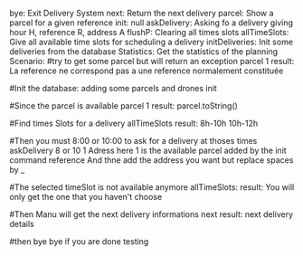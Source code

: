 bye: Exit Delivery System
next: Return the next delivery
parcel: Show a parcel for a given reference
init: null
askDelivery: Asking fo a delivery giving hour H, reference R, address A
flushP: Clearing all times slots
allTimeSlots: Give all available time slots for scheduling a delivery
initDeliveries: Init some deliveries from the database
Statistics: Get the statistics of the planning
Scenario: #try to get some parcel but will return an exception parcel 1 result: La reference ne correspond pas a une reference normalement constituée

#Init the database: adding some parcels and drones init

#Since the parcel is available parcel 1 result: parcel.toString()

#Find times Slots for a delivery allTimeSlots result: 8h-10h 10h-12h

#Then you must 8:00 or 10:00 to ask for a delivery at thoses times askDelivery 8 or 10 1 Adress here 1 is the available parcel added by the init command reference And thne add the address you want but replace spaces by _

#The selected timeSlot is not available anymore allTimeSlots: result: You will only get the one that you haven't choose

#Then Manu will get the next delivery informations next result: next delivery details

#then bye bye if you are done testing
